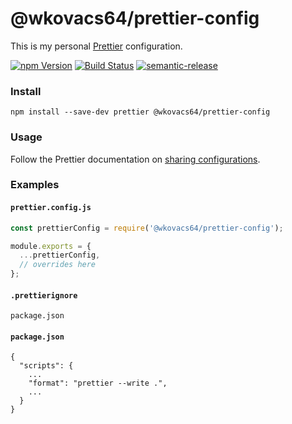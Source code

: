 # @wkovacs64/prettier-config

This is my personal [Prettier][prettier] configuration.

[![npm Version][npm-image]][npm-url] [![Build Status][ci-image]][ci-url]
[![semantic-release][semantic-release-image]][semantic-release-url]

### Install

```
npm install --save-dev prettier @wkovacs64/prettier-config
```

### Usage

Follow the Prettier documentation on [sharing configurations][prettier-sharing].

### Examples

#### `prettier.config.js`

```js
const prettierConfig = require('@wkovacs64/prettier-config');

module.exports = {
  ...prettierConfig,
  // overrides here
};
```

#### `.prettierignore`

```
package.json
```

#### `package.json`

```
{
  "scripts": {
    ...
    "format": "prettier --write .",
    ...
  }
}
```

[npm-image]:
  https://img.shields.io/npm/v/@wkovacs64/prettier-config.svg?style=flat-square
[npm-url]: https://www.npmjs.com/package/@wkovacs64/prettier-config
[ci-image]:
  https://img.shields.io/github/actions/workflow/status/wKovacs64/prettier-config/ci.yml?logo=github&style=flat-square
[ci-url]:
  https://github.com/wKovacs64/prettier-config/actions?query=workflow%3Aci
[semantic-release-image]:
  https://img.shields.io/badge/%20%20%F0%9F%93%A6%F0%9F%9A%80-semantic--release-e10079.svg?style=flat-square
[semantic-release-url]: https://github.com/semantic-release/semantic-release
[prettier]: https://prettier.io/
[prettier-sharing]:
  https://prettier.io/docs/en/configuration.html#sharing-configurations
